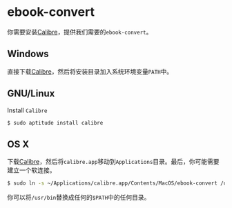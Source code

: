 # ebook-convert

你需要安装[Calibre](https://calibre-ebook.com/download)，提供我们需要的`ebook-convert`。

## Windows

直接下载[Calibre](https://calibre-ebook.com/download)，然后将安装目录加入系统环境变量`PATH`中。

## GNU/Linux

Install `Calibre`

```bash
$ sudo aptitude install calibre
```

## OS X

下载[Calibre](https://calibre-ebook.com/download)，然后将`calibre.app`移动到`Applications`目录。最后，你可能需要建立一个软连接。

```bash
$ sudo ln -s ~/Applications/calibre.app/Contents/MacOS/ebook-convert /usr/bin
```
你可以将`/usr/bin`替换成任何的`$PATH`中的任何目录。
